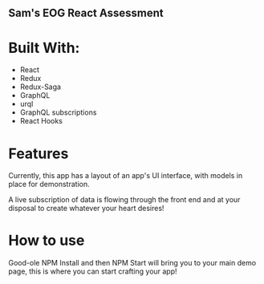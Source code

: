 ## Sam's EOG React Assessment

# Built With:
- React
- Redux
- Redux-Saga
- GraphQL
- urql
- GraphQL subscriptions
- React Hooks

# Features
Currently, this app has a layout of an app's UI interface, with models in place for demonstration. 

A live subscription of data is flowing through the front end and at your disposal to create whatever your heart desires!

# How to use

Good-ole NPM Install and then NPM Start will bring you to your main demo page, this is where you can start crafting your app!
